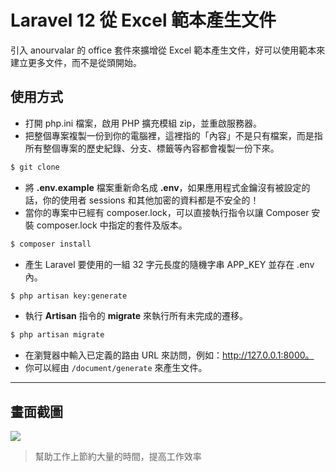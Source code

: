# Laravel 12 從 Excel 範本產生文件

引入 anourvalar 的 office 套件來擴增從 Excel 範本產生文件，好可以使用範本來建立更多文件，而不是從頭開始。

## 使用方式
- 打開 php.ini 檔案，啟用 PHP 擴充模組 zip，並重啟服務器。
- 把整個專案複製一份到你的電腦裡，這裡指的「內容」不是只有檔案，而是指所有整個專案的歷史紀錄、分支、標籤等內容都會複製一份下來。
```sh
$ git clone
```
- 將 __.env.example__ 檔案重新命名成 __.env__，如果應用程式金鑰沒有被設定的話，你的使用者 sessions 和其他加密的資料都是不安全的！
- 當你的專案中已經有 composer.lock，可以直接執行指令以讓 Composer 安裝 composer.lock 中指定的套件及版本。
```sh
$ composer install
```
- 產生 Laravel 要使用的一組 32 字元長度的隨機字串 APP_KEY 並存在 .env 內。
```sh
$ php artisan key:generate
```
- 執行 __Artisan__ 指令的 __migrate__ 來執行所有未完成的遷移。
```sh
$ php artisan migrate
```
- 在瀏覽器中輸入已定義的路由 URL 來訪問，例如：http://127.0.0.1:8000。
- 你可以經由 `/document/generate` 來產生文件。

----

## 畫面截圖
![](https://i.imgur.com/nuap7zO.png)
> 幫助工作上節約大量的時間，提高工作效率
